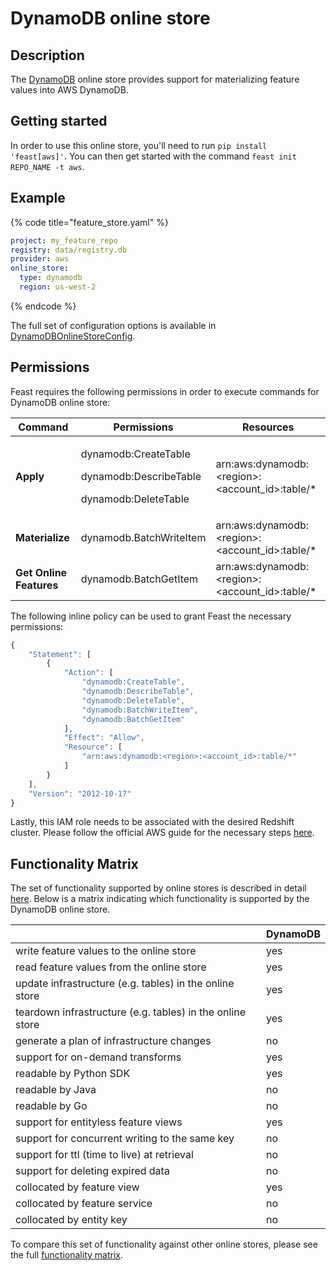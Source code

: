 # DynamoDB online store

## Description

The [DynamoDB](https://aws.amazon.com/dynamodb/) online store provides support for materializing feature values into AWS DynamoDB.

## Getting started
In order to use this online store, you'll need to run `pip install 'feast[aws]'`. You can then get started with the command `feast init REPO_NAME -t aws`.

## Example

{% code title="feature_store.yaml" %}
```yaml
project: my_feature_repo
registry: data/registry.db
provider: aws
online_store:
  type: dynamodb
  region: us-west-2
```
{% endcode %}

The full set of configuration options is available in [DynamoDBOnlineStoreConfig](https://rtd.feast.dev/en/master/#feast.infra.online_stores.dynamodb.DynamoDBOnlineStoreConfig).

## Permissions

Feast requires the following permissions in order to execute commands for DynamoDB online store:

| **Command**             | Permissions                                                                         | Resources                                         |
| ----------------------- | ----------------------------------------------------------------------------------- | ------------------------------------------------- |
| **Apply**               | <p>dynamodb:CreateTable</p><p>dynamodb:DescribeTable</p><p>dynamodb:DeleteTable</p> | arn:aws:dynamodb:\<region>:\<account_id>:table/\* |
| **Materialize**         | dynamodb.BatchWriteItem                                                             | arn:aws:dynamodb:\<region>:\<account_id>:table/\* |
| **Get Online Features** | dynamodb.BatchGetItem                                                               | arn:aws:dynamodb:\<region>:\<account_id>:table/\* |

The following inline policy can be used to grant Feast the necessary permissions:

```javascript
{
    "Statement": [
        {
            "Action": [
                "dynamodb:CreateTable",
                "dynamodb:DescribeTable",
                "dynamodb:DeleteTable",
                "dynamodb:BatchWriteItem",
                "dynamodb:BatchGetItem"
            ],
            "Effect": "Allow",
            "Resource": [
                "arn:aws:dynamodb:<region>:<account_id>:table/*"
            ]
        }
    ],
    "Version": "2012-10-17"
}
```

Lastly, this IAM role needs to be associated with the desired Redshift cluster. Please follow the official AWS guide for the necessary steps [here](https://docs.aws.amazon.com/redshift/latest/dg/c-getting-started-using-spectrum-add-role.html).

## Functionality Matrix

The set of functionality supported by online stores is described in detail [here](overview.md#functionality).
Below is a matrix indicating which functionality is supported by the DynamoDB online store.

|                                                           | DynamoDB |
| :-------------------------------------------------------- | :------- |
| write feature values to the online store                  | yes      |
| read feature values from the online store                 | yes      |
| update infrastructure (e.g. tables) in the online store   | yes      |
| teardown infrastructure (e.g. tables) in the online store | yes      |
| generate a plan of infrastructure changes                 | no       |
| support for on-demand transforms                          | yes      |
| readable by Python SDK                                    | yes      |
| readable by Java                                          | no       |
| readable by Go                                            | no       |
| support for entityless feature views                      | yes      |
| support for concurrent writing to the same key            | no       |
| support for ttl (time to live) at retrieval               | no       |
| support for deleting expired data                         | no       |
| collocated by feature view                                | yes      |
| collocated by feature service                             | no       |
| collocated by entity key                                  | no       |

To compare this set of functionality against other online stores, please see the full [functionality matrix](overview.md#functionality-matrix).
